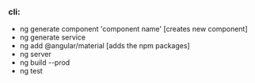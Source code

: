 ### cli:

* ng generate component 'component name' [creates new component]
* ng generate service
* ng add @angular/material [adds the npm packages]
* ng server
* ng build --prod
* ng test

